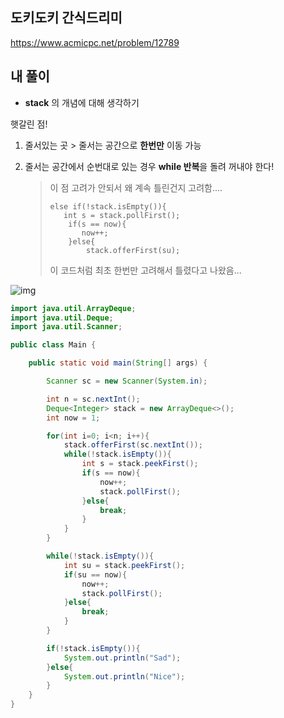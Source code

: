 ## 도키도키 간식드리미

https://www.acmicpc.net/problem/12789

## 내 풀이

* **stack** 의 개념에 대해 생각하기

햇갈린 점!

1. 줄서있는 곳 > 줄서는 공간으로 **한번만** 이동 가능

2. 줄서는 공간에서 순번대로 있는 경우 **while 반복**을 돌려 꺼내야 한다!

   > 이 점 고려가 안되서 왜 계속 틀린건지 고려함....
   >
   > ```
   > else if(!stack.isEmpty()){
   > 	int s = stack.pollFirst();
   >     if(s == now){
   >     	now++;
   >     }else{
   >         stack.offerFirst(su);
   > ```
   >
   > 이 코드처럼 최초 한번만 고려해서 틀렸다고 나왔음...

![img](https://postfiles.pstatic.net/MjAyNTEwMTlfMTU4/MDAxNzYwODY5MjQzNjQ4.KwTQl8TONXcNNji1zc5iUTusaAa5fjPBT77yZJq2AsEg.X3tQGgb6yJ7W66ToLIqTLwYODDcnnEc0G3zrPjubcx4g.PNG/image.png?type=w773)

```java
import java.util.ArrayDeque;
import java.util.Deque;
import java.util.Scanner;

public class Main {

    public static void main(String[] args) {

        Scanner sc = new Scanner(System.in);

        int n = sc.nextInt();
        Deque<Integer> stack = new ArrayDeque<>();
        int now = 1;

        for(int i=0; i<n; i++){
            stack.offerFirst(sc.nextInt());
            while(!stack.isEmpty()){
                int s = stack.peekFirst();
                if(s == now){
                    now++;
                    stack.pollFirst();
                }else{
                    break;
                }
            }
        }

        while(!stack.isEmpty()){
            int su = stack.peekFirst();
            if(su == now){
                now++;
                stack.pollFirst();
            }else{
                break;
            }
        }

        if(!stack.isEmpty()){
            System.out.println("Sad");
        }else{
            System.out.println("Nice");
        }
    }
}
```
